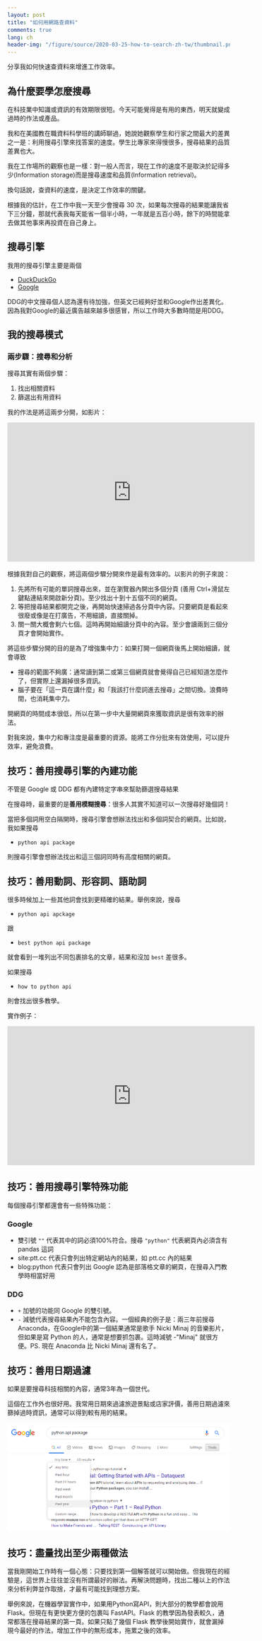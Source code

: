 ```yaml
---
layout: post
title: "如何用網路查資料"
comments: true
lang: ch
header-img: "/figure/source/2020-03-25-how-to-search-zh-tw/thumbnail.png"
---
```


分享我如何快速查資料來增進工作效率。

## 為什麼要學怎麼搜尋

在科技業中知識或資訊的有效期限很短。今天可能覺得是有用的東西，明天就變成過時的作法或產品。

我和在美國教在職資料科學班的講師聊過，她說她觀察學生和行家之間最大的差異之一是：利用搜尋引擎來找答案的速度。學生比專家來得慢很多，搜尋結果的品質差異也大。

我在工作場所的觀察也是一樣：對一般人而言，現在工作的速度不是取決於記得多少(Information storage)而是搜尋速度和品質(Information retrieval)。

換句話說，查資料的速度，是決定工作效率的關鍵。

根據我的估計，在工作中我一天至少會搜尋 30 次，如果每次搜尋的結果能讓我省下三分鐘，那就代表我每天能省一個半小時，一年就是五百小時，餘下的時間能拿去做其他事來再投資在自己身上。

## 搜尋引擎

我用的搜尋引擎主要是兩個

* [DuckDuckGo](https://duckduckgo.com/)
* [Google](https://www.google.com/)


DDG的中文搜尋個人認為還有待加強，但英文已經夠好並和Google作出差異化。因為我對Google的最近廣告越來越多很感冒，所以工作時大多數時間是用DDG。

## 我的搜尋模式

### 兩步驟：搜尋和分析

搜尋其實有兩個步驟：

1. 找出相關資料
2. 篩選出有用資料

我的作法是將這兩步分開，如影片：

<iframe width="560" height="315" src="https://www.youtube.com/embed/vvKbN_a_5Jc" frameborder="0" allow="accelerometer; autoplay; encrypted-media; gyroscope; picture-in-picture" allowfullscreen></iframe>

根據我對自己的觀察，將這兩個步驟分開來作是最有效率的。以影片的例子來說：

1. 先將所有可能的單詞搜尋出來，並在瀏覽器內開出多個分頁 (善用 Ctrl+滑鼠左鍵點連結來開啟新分頁)。至少找出十到十五個不同的網頁。
2. 等把搜尋結果都開完之後，再開始快速掃過各分頁中內容。只要網頁是看起來很廢或像是在打廣告，不用細讀，直接關掉。
3. 關一關大概會剩六七個。這時再開始細讀分頁中的內容。至少會讀兩到三個分頁才會開始實作。

將這些步驟分開的目的是為了增強集中力：如果打開一個網頁後馬上開始細讀，就會導致

* 搜尋的範圍不夠廣：通常讀到第二或第三個網頁就會覺得自己已經知道怎麼作了，但實際上還漏掉很多資訊。
* 腦子要在「這一頁在講什麼」和「我該打什麼詞進去搜尋」之間切換。浪費時間，也消耗集中力。

開網頁的時間成本很低，所以在第一步中大量開網頁來獲取資訊是很有效率的辦法。

對我來說，集中力和專注度是最重要的資源。能將工作分批來有效使用，可以提升效率，避免浪費。

## 技巧：善用搜尋引擎的內建功能

不管是 Google 或 DDG 都有內建特定字串來幫助篩選搜尋結果

在搜尋時，最重要的是**善用模糊搜尋**：很多人其實不知道可以一次搜尋好幾個詞！

當把多個詞用空白隔開時，搜尋引擎會想辦法找出和多個詞契合的網頁。比如說，我如果搜尋

* `python api package`

則搜尋引擎會想辦法找出和這三個詞同時有高度相關的網頁。

## 技巧：善用動詞、形容詞、語助詞

很多時候加上一些其他詞會找到更精確的結果。舉例來說，搜尋

* `python api apckage`

跟

* `best python api package`

就會看到一堆列出不同包裹排名的文章，結果和沒加 `best` 差很多。

如果搜尋

* `how to python api`

則會找出很多教學。

實作例子：

<iframe width="560" height="315" src="https://www.youtube.com/embed/J3X3Y4u_Quc" frameborder="0" allow="accelerometer; autoplay; encrypted-media; gyroscope; picture-in-picture" allowfullscreen></iframe>


## 技巧：善用搜尋引擎特殊功能

每個搜尋引擎都還會有一些特殊功能：

### Google 

* 雙引號 `""` 代表其中的詞必須100%符合。搜尋 `"python"` 代表網頁內必須含有 pandas 這詞
* site:ptt.cc 代表只會列出特定網站內的結果，如 ptt.cc 內的結果
* blog:python 代表只會列出 Google 認為是部落格文章的網頁，在搜尋入門教學時相當好用

### DDG

* `+` 加號的功能同 Google 的雙引號。
* `-` 減號代表搜尋結果內不能包含內容。一個經典的例子是：兩三年前搜尋 Anaconda，在Google中的第一個結果通常是歌手 Nicki Minaj 的音樂影片，但如果是寫 Python 的人，通常是想要抓包裹。這時減號 -"Minaj" 就很方便。PS. 現在 Anaconda 比 Nicki Minaj 還有名了。

## 技巧：善用日期過濾

如果是要搜尋科技相關的內容，通常3年為一個世代。

這個在工作外也很好用。我常用日期來過濾旅遊景點或店家評價，善用日期過濾來篩掉過時資訊，通常可以得到較有用的結果。

![日期篩選](/figure/source/2020-03-25-how-to-search-zh-tw/date-filter.png)

## 技巧：盡量找出至少兩種做法

當我剛開始工作時有一個心態：只要找到第一個解答就可以開始做。但我現在的經驗是，這世界上往往並沒有所謂最好的辦法。再解決問題時，找出二種以上的作法來分析利弊並作取捨，才最有可能找到理想方案。

舉例來說，在機器學習實作中，如果用Python寫API，則大部分的教學都會說用Flask。但現在有更快更方便的包裹叫 FastAPI。Flask 的教學因為發表較久，通常都落在搜尋結果的第一頁。如果只點了幾個 Flask 教學後開始實作，就會漏掉現今最好的作法，增加工作中的無形成本，拖累之後的效率。

